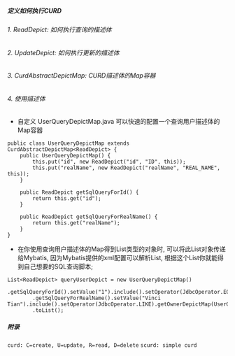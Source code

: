 ##### 定义如何执行CURD
###### 1. ReadDepict: 如何执行查询的描述体
###### 2. UpdateDepict: 如何执行更新的描述体
###### 3. CurdAbstractDepictMap: CURD描述体的Map容器
###### 4. 使用描述体
- 自定义 UserQueryDepictMap.java 可以快速的配置一个查询用户描述体的Map容器
```
public class UserQueryDepictMap extends CurdAbstractDepictMap<ReadDepict> {
    public UserQueryDepictMap() {
        this.put("id", new ReadDepict("id", "ID", this));
        this.put("realName", new ReadDepict("realName", "REAL_NAME", this));
    }

    public ReadDepict getSqlQueryForId() {
        return this.get("id");
    }

    public ReadDepict getSqlQueryForRealName() {
        return this.get("realName");
    }
}
```
- 在你使用查询用户描述体的Map得到List<ReadDepict>类型的对象时, 可以将此List对象传递给Mybatis, 因为Mybatis提供的xml配置可以解析List, 根据这个List你就能得到自己想要的SQL查询脚本;
```
List<ReadDepict> queryUserDepict = new UserQueryDepictMap()
        .getSqlQueryForId().setValue("1").include().setOperator(JdbcOperator.EQ).getOwnerDepictMap(UserQueryDepictMap.class)
        .getSqlQueryForRealName().setValue("Vinci Tian").include().setOperator(JdbcOperator.LIKE).getOwnerDepictMap(UserQueryDepictMap.class)
        .toList();
```

##### 附录
`curd: C=create, U=update, R=read, D=delete`
`scurd: simple curd`